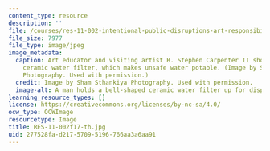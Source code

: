 ```yaml
---
content_type: resource
description: ''
file: /courses/res-11-002-intentional-public-disruptions-art-responsibility-and-pedagogy-fall-2017/277528fad21757095196766aa3a6aa91_RES-11-002f17-th.jpg
file_size: 7977
file_type: image/jpeg
image_metadata:
  caption: Art educator and visiting artist B. Stephen Carpenter II showcases his
    ceramic water filter, which makes unsafe water potable. (Image by Sham Sthankiya
    Photography. Used with permission.)
  credit: Image by Sham Sthankiya Photography. Used with permission.
  image-alt: A man holds a bell-shaped ceramic water filter up for display.
learning_resource_types: []
license: https://creativecommons.org/licenses/by-nc-sa/4.0/
ocw_type: OCWImage
resourcetype: Image
title: RES-11-002f17-th.jpg
uid: 277528fa-d217-5709-5196-766aa3a6aa91
---
```

